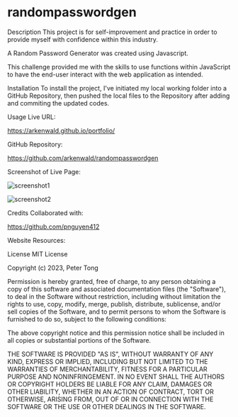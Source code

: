 # randompasswordgen

Description
This project is for self-improvement and practice in order to provide myself with confidence within this industry.

A Random Password Generator was created using Javascript.

This challenge provided me with the skills to use functions within JavaScript to have the end-user interact with the web application as intended.

Installation
To install the project, I've initiated my local working folder into a GitHub Repository, then pushed the local files to the Repository after adding and commiting the updated codes.

Usage
Live URL:

https://arkenwald.github.io/portfolio/

GitHub Repository:

https://github.com/arkenwald/randompasswordgen

Screenshot of Live Page:

![screenshot1](https://github.com/arkenwald/randompasswordgen/assets/149994852/50a7adaa-6355-4734-9ca1-c97eef929b8a)

![screenshot2](https://github.com/arkenwald/randompasswordgen/assets/149994852/0d397055-479c-409e-9f67-937cf0db3098)

Credits
Collaborated with:

https://github.com/pnguyen412

Website Resources:


License
MIT License

Copyright (c) 2023, Peter Tong

Permission is hereby granted, free of charge, to any person obtaining a copy of this software and associated documentation files (the "Software"), to deal in the Software without restriction, including without limitation the rights to use, copy, modify, merge, publish, distribute, sublicense, and/or sell copies of the Software, and to permit persons to whom the Software is furnished to do so, subject to the following conditions:

The above copyright notice and this permission notice shall be included in all copies or substantial portions of the Software.

THE SOFTWARE IS PROVIDED "AS IS", WITHOUT WARRANTY OF ANY KIND, EXPRESS OR IMPLIED, INCLUDING BUT NOT LIMITED TO THE WARRANTIES OF MERCHANTABILITY, FITNESS FOR A PARTICULAR PURPOSE AND NONINFRINGEMENT. IN NO EVENT SHALL THE AUTHORS OR COPYRIGHT HOLDERS BE LIABLE FOR ANY CLAIM, DAMAGES OR OTHER LIABILITY, WHETHER IN AN ACTION OF CONTRACT, TORT OR OTHERWISE, ARISING FROM, OUT OF OR IN CONNECTION WITH THE SOFTWARE OR THE USE OR OTHER DEALINGS IN THE SOFTWARE.
